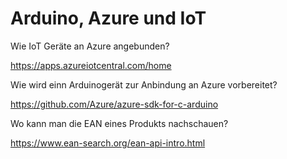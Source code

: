 
# Arduino, Azure und IoT

Wie IoT Geräte an Azure angebunden? 

https://apps.azureiotcentral.com/home


Wie wird einn Arduinogerät zur Anbindung an Azure vorbereitet? 

https://github.com/Azure/azure-sdk-for-c-arduino

Wo kann man die EAN eines Produkts nachschauen?

https://www.ean-search.org/ean-api-intro.html
